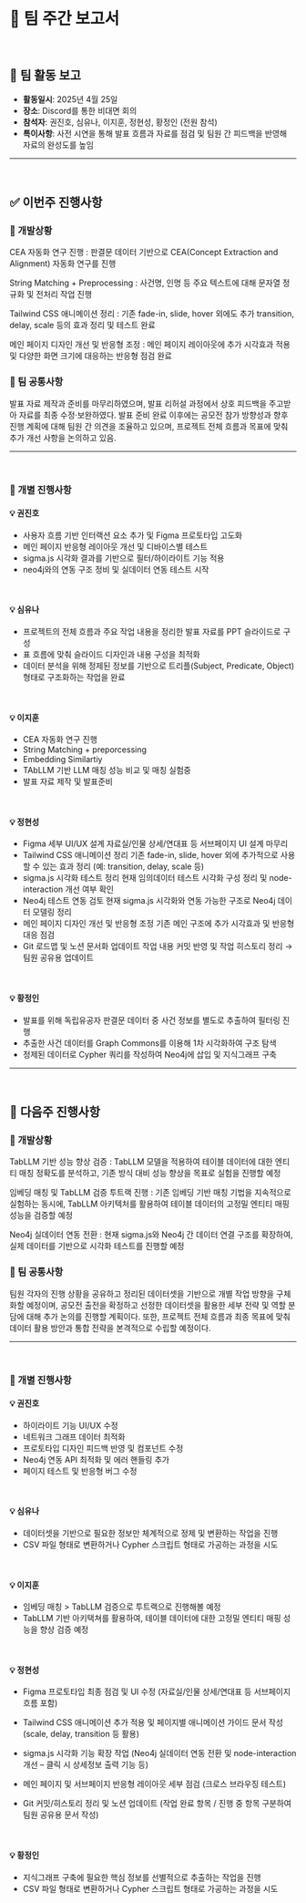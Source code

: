 # 📝 팀 주간 보고서

<br>

## 📍 팀 활동 보고

- **활동일시**: 2025년 4월 25일  
- **장소**: Discord를 통한 비대면 회의  
- **참석자**: 권진호, 심유나, 이지훈, 정현성, 황정인 (전원 참석)
- **특이사항**: 사전 시연을 통해 발표 흐름과 자료를 점검 및 팀원 간 피드백을 반영해 자료의 완성도를 높임

---

<br>

## ✅ 이번주 진행사항 

### 🔹 개발상황 

CEA 자동화 연구 진행 : 판결문 데이터 기반으로 CEA(Concept Extraction and Alignment) 자동화 연구를 진행

String Matching + Preprocessing : 사건명, 인명 등 주요 텍스트에 대해 문자열 정규화 및 전처리 작업 진행

Tailwind CSS 애니메이션 정리 : 기존 fade-in, slide, hover 외에도 추가 transition, delay, scale 등의 효과 정리 및 테스트 완료

메인 페이지 디자인 개선 및 반응형 조정 : 메인 페이지 레이아웃에 추가 시각효과 적용 및 다양한 화면 크기에 대응하는 반응형 점검 완료


### 🔸 팀 공통사항 

발표 자료 제작과 준비를 마무리하였으며, 발표 리허설 과정에서 상호 피드백을 주고받아 자료를 최종 수정·보완하였다. 발표 준비 완료 이후에는 공모전 참가 방향성과 향후 진행 계획에 대해 팀원 간 의견을 조율하고 있으며, 프로젝트 전체 흐름과 목표에 맞춰 추가 개선 사항을 논의하고 있음.


---

<br>

### 👤 개별 진행사항

#### 💡 권진호 

- 사용자 흐름 기반 인터랙션 요소 추가 및 Figma 프로토타입 고도화
- 메인 페이지 반응형 레이아웃 개선 및 디바이스별 테스트
- sigma.js 시각화 결과를 기반으로 필터/하이라이트 기능 적용
- neo4j와의 연동 구조 정비 및 실데이터 연동 테스트 시작



<br>

#### 💡 심유나 

- 프로젝트의 전체 흐름과 주요 작업 내용을 정리한 발표 자료를 PPT 슬라이드로 구성
- 표 흐름에 맞춰 슬라이드 디자인과 내용 구성을 최적화
- 데이터 분석을 위해 정제된 정보를 기반으로 트리플(Subject, Predicate, Object) 형태로 구조화하는 작업을 완료



<br>

#### 💡 이지훈 

- CEA 자동화 연구 진행 
- String Matching + preporcessing
- Embedding Similartiy
- TAbLLM 기반 LLM 매칭 성능 비교 및 매칭 실험중
- 발표 자료 제작 및 발표준비



<br>

#### 💡 정현성 

- Figma 세부 UI/UX 설계   자료실/인물 상세/연대표 등 서브페이지 UI 설계 마무리   
- Tailwind CSS 애니메이션 정리   기존 fade-in, slide, hover 외에 추가적으로 사용할 수 있는 효과 정리 (예: transition, delay, scale 등)   
- sigma.js 시각화 테스트 정리   현재 임의데이터 테스트 시각화 구성 정리 및 node-interaction 개선 여부 확인
- Neo4j 테스트 연동 검토   현재 sigma.js 시각화와 연동 가능한 구조로 Neo4j 데이터 모델링 정리   
- 메인 페이지 디자인 개선 및 반응형 조정   기존 메인 구조에 추가 시각효과 및 반응형 대응 점검   
- Git 로드맵 및 노션 문서화 업데이트   작업 내용 커밋 반영 및 작업 히스토리 정리 → 팀원 공유용 업데이트 


  
<br>

#### 💡 황정인 

- 발표를 위해 독립유공자 판결문 데이터 중 사건 정보를 별도로 추출하여 필터링 진행
- 추출한 사건 데이터를 Graph Commons를 이용해 1차 시각화하여 구조 탐색
- 정제된 데이터로 Cypher 쿼리를 작성하여 Neo4j에 삽입 및 지식그래프 구축



---

<br>

## 📌 다음주 진행사항

### 🔹 개발상황 

TabLLM 기반 성능 향상 검증 : TabLLM 모델을 적용하여 테이블 데이터에 대한 엔티티 매칭 정확도를 분석하고, 기존 방식 대비 성능 향상을 목표로 실험을 진행할 예정

임베딩 매칭 및 TabLLM 검증 투트랙 진행 : 기존 임베딩 기반 매칭 기법을 지속적으로 실험하는 동시에, TabLLM 아키텍처를 활용하여 테이블 데이터의 고정밀 엔티티 매핑 성능을 검증할 예정

Neo4j 실데이터 연동 전환 : 현재 sigma.js와 Neo4j 간 데이터 연결 구조를 확장하여, 실제 데이터를 기반으로 시각화 테스트를 진행할 예정

### 🔸 팀 공통사항 

팀원 각자의 진행 상황을 공유하고 정리된 데이터셋을 기반으로 개별 작업 방향을 구체화할 예정이며, 공모전 출전을 확정하고 선정한 데이터셋을 활용한 세부 전략 및 역할 분담에 대해 추가 논의를 진행할 계획이다. 또한, 프로젝트 전체 흐름과 최종 목표에 맞춰 데이터 활용 방안과 통합 전략을 본격적으로 수립할 예정이다.




---

<br>

### 👤 개별 진행사항

#### 💡 권진호 

- 하이라이트 기능 UI/UX 수정
- 네트워크 그래프 데이터 최적화
- 프로토타입 디자인 피드백 반영 및 컴포넌트 수정
- Neo4j 연동 API 최적화 및 에러 핸들링 추가
- 페이지 테스트 및 반응형 버그 수정



<br>

#### 💡 심유나 

- 데이터셋을 기반으로 필요한 정보만 체계적으로 정제 및 변환하는 작업을 진행
- CSV 파일 형태로 변환하거나 Cypher 스크립트 형태로 가공하는 과정을 시도



<br>

#### 💡 이지훈

- 임베딩 매칭 > TabLLM 검증으로 투트랙으로 진행해볼 예정
- TabLLM 기반 아키택쳐를 활용하여, 테이블 데이터에 대한 고정밀 엔티티 매핑 성능을 향상 검증 예정



<br>

#### 💡 정현성 

- Figma 프로토타입 최종 점검 및 UI 수정 (자료실/인물 상세/연대표 등 서브페이지 흐름 포함)

- Tailwind CSS 애니메이션 추가 적용 및 페이지별 애니메이션 가이드 문서 작성 (scale, delay, transition 등 활용)

- sigma.js 시각화 기능 확장 작업 (Neo4j 실데이터 연동 전환 및 node-interaction 개선 – 클릭 시 상세정보 출력 기능 등)

- 메인 페이지 및 서브페이지 반응형 레이아웃 세부 점검 (크로스 브라우징 테스트)

- Git 커밋/히스토리 정리 및 노션 업데이트 (작업 완료 항목 / 진행 중 항목 구분하여 팀원 공유용 문서 작성)



<br>

#### 💡 황정인 

- 지식그래프 구축에 필요한 핵심 정보를 선별적으로 추출하는 작업을 진행
- CSV 파일 형태로 변환하거나 Cypher 스크립트 형태로 가공하는 과정을 시도
